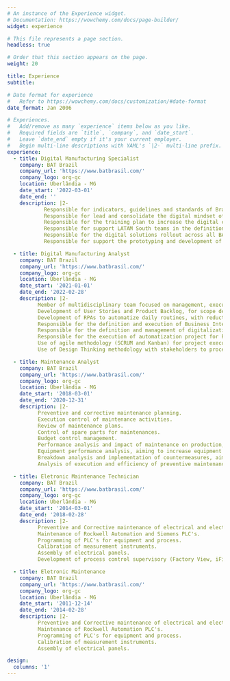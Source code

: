 ```yaml
---
# An instance of the Experience widget.
# Documentation: https://wowchemy.com/docs/page-builder/
widget: experience

# This file represents a page section.
headless: true

# Order that this section appears on the page.
weight: 20

title: Experience
subtitle:

# Date format for experience
#   Refer to https://wowchemy.com/docs/customization/#date-format
date_format: Jan 2006

# Experiences.
#   Add/remove as many `experience` items below as you like.
#   Required fields are `title`, `company`, and `date_start`.
#   Leave `date_end` empty if it's your current employer.
#   Begin multi-line descriptions with YAML's `|2-` multi-line prefix.
experience:
  - title: Digital Manufacturing Specialist
    company: BAT Brazil
    company_url: 'https://www.batbrasil.com/'
    company_logo: org-gc
    location: Uberlândia - MG
    date_start: '2022-03-01'
    date_end: ''
    description: |2-
            Responsible for indicators, guidelines and standards of Brazil factory's Digital Manufacturing area.
            Responsible for lead and consolidate the digital mindset of Brazil factory.
            Responsible for the training plan to increase the digital capabilities of employees.
            Responsible for support LATAM South teams in the definition of a roadmap for their digital transformation.
            Responsible for the digital solutions rollout across all BAT’s sites.
            Responsible for support the prototyping and development of digital solutions.

  - title: Digital Manufacturing Analyst
    company: BAT Brazil
    company_url: 'https://www.batbrasil.com/'
    company_logo: org-gc
    location: Uberlândia - MG
    date_start: '2021-01-01'
    date_end: '2022-02-28'
    description: |2-
          Member of multidisciplinary team focused on management, execution and prospection of innovation projects.
          Development of User Stories and Product Backlog, for scope definition of projects across manufacturing.
          Development of RPAs to automatize daily routines, with reduction of 40 hours per month of activities.
          Responsible for the definition and execution of Business Intelligence project for Human Resources area.
          Responsible for the definition and management of digitalization project for Production Planning area.
          Responsible for the execution of automatization project for Production Performance area.
          Use of agile methodology (SCRUM and Kanban) for project execution, and waterfall for project management.
          Use of Design Thinking methodology with stakeholders to process mapping, problem definition and activities scope.

  - title: Maintenance Analyst
    company: BAT Brazil
    company_url: 'https://www.batbrasil.com/'
    company_logo: org-gc
    location: Uberlândia - MG
    date_start: '2018-03-01'
    date_end: '2020-12-31'
    description: |2-
          Preventive and corrective maintenance planning.
          Execution control of maintenance activities.
          Review of maintenance plans.
          Control of spare parts for maintenances.
          Budget control management.
          Performance analysis and impact of maintenance on production, aiming increase maintenance reliability.
          Equipment performance analysis, aiming to increase equipment productivity and efficiency.
          Breakdown analysis and implementation of countermeasures, aiming to eliminate equipment unavailability.
          Analysis of execution and efficiency of preventive maintenance orders.

  - title: Eletronic Maintenance Technician
    company: BAT Brazil
    company_url: 'https://www.batbrasil.com/'
    company_logo: org-gc
    location: Uberlândia - MG
    date_start: '2014-03-01'
    date_end: '2018-02-28'
    description: |2-
          Preventive and Corrective maintenance of electrical and electronic equipment.
          Maintenance of Rockwell Automation and Siemens PLC's.
          Programming of PLC's for equipment and process.
          Calibration of measurement instruments.
          Assembly of electrical panels.
          Development of process control supervisory (Factory View, iFix).

  - title: Eletronic Maintenance 
    company: BAT Brazil
    company_url: 'https://www.batbrasil.com/'
    company_logo: org-gc
    location: Uberlândia - MG
    date_start: '2011-12-14'
    date_end: '2014-02-28'
    description: |2-
          Preventive and Corrective maintenance of electrical and electronic equipment.
          Maintenance of Rockwell Automation PLC's.
          Programming of PLC's for equipment and process.
          Calibration of measurement instruments.
          Assembly of electrical panels.

design:
  columns: '1'
---
```


